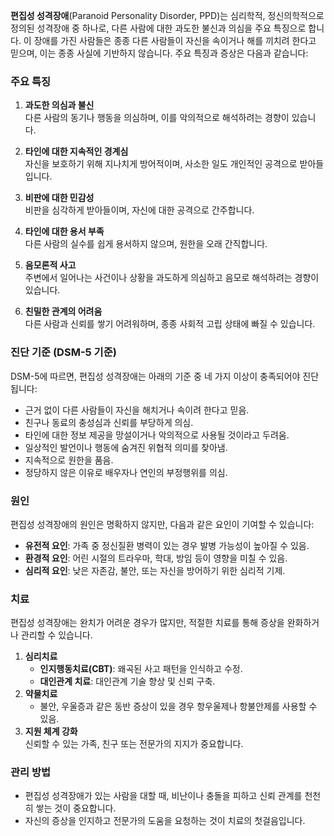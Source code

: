 **편집성 성격장애**(Paranoid Personality Disorder, PPD)는 심리학적, 정신의학적으로 정의된 성격장애 중 하나로, 다른 사람에 대한 과도한 불신과 의심을 주요 특징으로 합니다. 이 장애를 가진 사람들은 종종 다른 사람들이 자신을 속이거나 해를 끼치려 한다고 믿으며, 이는 종종 사실에 기반하지 않습니다. 주요 특징과 증상은 다음과 같습니다:

### 주요 특징

1. **과도한 의심과 불신**  
    다른 사람의 동기나 행동을 의심하며, 이를 악의적으로 해석하려는 경향이 있습니다.
    
2. **타인에 대한 지속적인 경계심**  
    자신을 보호하기 위해 지나치게 방어적이며, 사소한 일도 개인적인 공격으로 받아들입니다.
    
3. **비판에 대한 민감성**  
    비판을 심각하게 받아들이며, 자신에 대한 공격으로 간주합니다.
    
4. **타인에 대한 용서 부족**  
    다른 사람의 실수를 쉽게 용서하지 않으며, 원한을 오래 간직합니다.
    
5. **음모론적 사고**  
    주변에서 일어나는 사건이나 상황을 과도하게 의심하고 음모로 해석하려는 경향이 있습니다.
    
6. **친밀한 관계의 어려움**  
    다른 사람과 신뢰를 쌓기 어려워하며, 종종 사회적 고립 상태에 빠질 수 있습니다.
    

### 진단 기준 (DSM-5 기준)

DSM-5에 따르면, 편집성 성격장애는 아래의 기준 중 네 가지 이상이 충족되어야 진단됩니다:

- 근거 없이 다른 사람들이 자신을 해치거나 속이려 한다고 믿음.
- 친구나 동료의 충성심과 신뢰를 부당하게 의심.
- 타인에 대한 정보 제공을 망설이거나 악의적으로 사용될 것이라고 두려움.
- 일상적인 발언이나 행동에 숨겨진 위협적 의미를 찾아냄.
- 지속적으로 원한을 품음.
- 정당하지 않은 이유로 배우자나 연인의 부정행위를 의심.

### 원인

편집성 성격장애의 원인은 명확하지 않지만, 다음과 같은 요인이 기여할 수 있습니다:

- **유전적 요인**: 가족 중 정신질환 병력이 있는 경우 발병 가능성이 높아질 수 있음.
- **환경적 요인**: 어린 시절의 트라우마, 학대, 방임 등이 영향을 미칠 수 있음.
- **심리적 요인**: 낮은 자존감, 불안, 또는 자신을 방어하기 위한 심리적 기제.

### 치료

편집성 성격장애는 완치가 어려운 경우가 많지만, 적절한 치료를 통해 증상을 완화하거나 관리할 수 있습니다.

1. **심리치료**
    - **인지행동치료(CBT)**: 왜곡된 사고 패턴을 인식하고 수정.
    - **대인관계 치료**: 대인관계 기술 향상 및 신뢰 구축.
2. **약물치료**
    - 불안, 우울증과 같은 동반 증상이 있을 경우 항우울제나 항불안제를 사용할 수 있음.
3. **지원 체계 강화**  
    신뢰할 수 있는 가족, 친구 또는 전문가의 지지가 중요합니다.

### 관리 방법

- 편집성 성격장애가 있는 사람을 대할 때, 비난이나 충돌을 피하고 신뢰 관계를 천천히 쌓는 것이 중요합니다.
- 자신의 증상을 인지하고 전문가의 도움을 요청하는 것이 치료의 첫걸음입니다.

